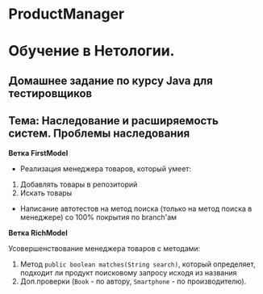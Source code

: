 # ProductManager

# Обучение в Нетологии.

## Домашнее задание по курсу Java для тестировщиков

## Тема: Наследование и расширяемость систем. Проблемы наследования

**Ветка FirstModel**

- Реализация менеджера товаров, который умеет:

1. Добавлять товары в репозиторий
1. Искать товары

- Написание автотестов на метод поиска (только на метод поиска в менеджере) со 100% покрытия по branch'ам

**Ветка RichModel**

Усовершенствование менеджера товаров с методами:

1. Метод ``` public boolean matches(String search) ```, который определяет, подходит ли продукт поисковому запросу исходя из названия
1. Доп.проверки (``` Book ``` - по автору, ``` Smartphone ``` - по производителю).
